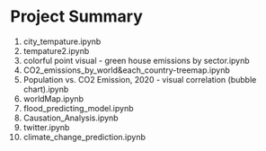 # Project Summary 

<ol>
<li>city_tempature.ipynb</li>
<li>tempature2.ipynb</li>
<li>colorful point visual - green house emissions by sector.ipynb</li>
<li>CO2_emissions_by_world&each_country-treemap.ipynb</li>
<li>Population vs. CO2 Emission, 2020 - visual correlation (bubble chart).ipynb</li>
<li>worldMap.ipynb</li>
<li>flood_predicting_model.ipynb</li>
<li>Causation_Analysis.ipynb</li>
<li>twitter.ipynb</li>
<li>climate_change_prediction.ipynb</li>
</ol>